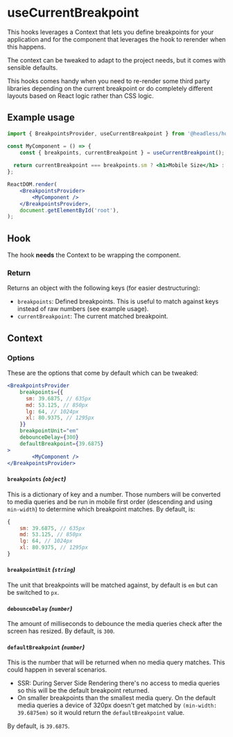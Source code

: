 # useCurrentBreakpoint

This hooks leverages a Context that lets you define breakpoints for your application and for the component that
leverages the hook to rerender when this happens.

The context can be tweaked to adapt to the project needs, but it comes with sensible defaults.

This hooks comes handy when you need to re-render some third party libraries depending on the current breakpoint or
do completely different layouts based on React logic rather than CSS logic.

## Example usage

```jsx
import { BreakpointsProvider, useCurrentBreakpoint } from '@headless/hooks';

const MyComponent = () => {
	const { breakpoints, currentBreakpoint } = useCurrentBreakpoint();
	
  return currentBreakpoint === breakpoints.sm ? <h1>Mobile Size</h1> : <h1>Other size</h1>;   
};

ReactDOM.render(
	<BreakpointsProvider>
		<MyComponent />
	</BreakpointsProvider>,
	document.getElementById('root'),
);
```

## Hook

The hook **needs** the Context to be wrapping the component.

### Return

Returns an object with the following keys (for easier destructuring):

* `breakpoints`: Defined breakpoints. This is useful to match against keys instead of raw numbers (see example usage).
* `currentBreakpoint`: The current matched breakpoint.

## Context

### Options

These are the options that come by default which can be tweaked:

```jsx
<BreakpointsProvider
    breakpoints={{
      sm: 39.6875, // 635px
      md: 53.125, // 850px
      lg: 64, // 1024px
      xl: 80.9375, // 1295px
    }}
    breakpointUnit="em"
    debounceDelay={300}
    defaultBreakpoint={39.6875}
>
		<MyComponent />
</BreakpointsProvider>
```

#### `breakpoints` _(`object`)_

This is a dictionary of key and a number. Those numbers will be converted to media queries and be run in mobile first 
order (descending and using `min-width`) to determine which breakpoint matches. By default, is:

```js
{
    sm: 39.6875, // 635px
    md: 53.125, // 850px
    lg: 64, // 1024px
    xl: 80.9375, // 1295px
}
```

#### `breakpointUnit` _(`string`)_

The unit that breakpoints will be matched against, by default is `em` but can be switched to `px`.

#### `debounceDelay` _(`number`)_

The amount of milliseconds to debounce the media queries check after the screen has resized. By default, is `300`. 

#### `defaultBreakpoint` _(`number`)_

This is the number that will be returned when no media query matches. This could happen in several scenarios.

* SSR: During Server Side Rendering there's no access to media queries so this will be the default breakpoint returned.
* On smaller breakpoints than the smallest media query. On the default media queries a device of 320px doesn't get matched by `(min-width: 39.6875em)` so it would return the `defaultBreakpoint` value. 

By default, is `39.6875`.
